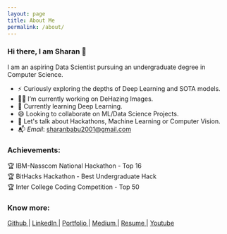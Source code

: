 ```yaml
---
layout: page
title: About Me
permalink: /about/
---
```


### Hi there, I am Sharan 👋
I am an aspiring Data Scientist pursuing an undergraduate degree in Computer Science.   
- ⚡ Curiously exploring the depths of Deep Learning and SOTA models.
- :man_technologist: I’m currently working on DeHazing Images.
- 🌱 Currently learning Deep Learning.
- :smile: Looking to collaborate on ML/Data Science Projects.
- 💬 Let's talk about Hackathons, Machine Learning or Computer Vision.
- :mailbox_with_mail:<i> Email</i>:  [sharanbabu2001@gmail.com](mailto:sharanbabu2001@gmail.com)

### Achievements:
:trophy: IBM-Nasscom National Hackathon - Top 16<br>
:trophy: BitHacks Hackathon - Best Undergraduate Hack<br>
:trophy: Inter College Coding Competition - Top 50
<br>

### Know more:
<a href='https://sharan-babu.github.io'> Github  </a>|
<a href='https://www.linkedin.com/in/sharan-babu-39a757197/'>LinkedIn  </a>|
<a href='https://sharan-babu.github.io'>Portfolio  </a>|
<a href='https://medium.com/@sharanbabu2001'> Medium  </a>|
<a href='https://www.slideshare.net/BabuSharan1/sharan-babu-resume'> Resume  </a>|
<a href='https://www.youtube.com/channel/UC4Wg5P3wHNq9IrMxseafI6w/videos?view_as=subscriber'> Youtube</a>
